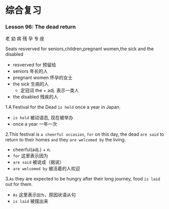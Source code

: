 # 综合复习

### Lesson 96: The dead return

老 幼 病 残 孕 专 座

Seats resverved for seniors,children,pregnant women,the sick and the disabled
* resverved for 预留给
* seniors 年长的人
* pregnant women 怀孕的女士
* the sick 生病的人
  * 定冠词 the + adj. 表示一类人
* the disabled 残疾的人

1.A Festival for the Dead `is held` once a year in Japan.
* `is held` 被动语态, 现在被举办
* once a year  一年一次

2.This festival is `a cheerful occasion`, `for` on this day, the dead `are said` to return to their homes `and` they `are welcomed by` the living.
* cheerful(adj.) + n.
* `for` 这里表示因为
* `are said` 被说成（据说）
* `are welcomed by` 被活着的人欢迎

3.`As` they are expected to be hungry after their long journey, food `is laid` out for them.
* `As` 这里表示`因为`，原因状语从句
* `is laid` 被摆出来



